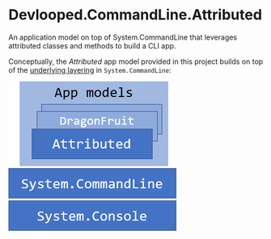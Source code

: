# Devlooped.CommandLine.Attributed

An application model on top of System.CommandLine that leverages attributed classes 
and methods to build a CLI app.

Conceptually, the *Attributed* app model provided in this project builds on top of 
the [underlying layering](https://github.com/dotnet/command-line-api/blob/main/docs/Layering.md) 
in `System.CommandLine`:

![layers](docs/img/layering.png)


